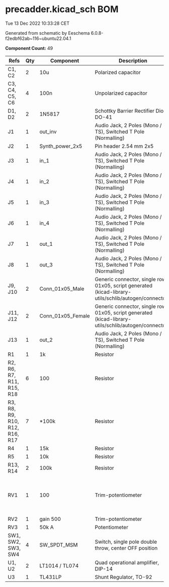 # precadder.kicad_sch BOM

Tue 13 Dec 2022 10:33:28 CET

Generated from schematic by Eeschema 6.0.8-f2edbf62ab~116~ubuntu22.04.1

**Component Count:** 49

| Refs | Qty | Component | Description | Vendor | SKU |
| ----- | --- | ---- | ----------- | ---- | ---- |
| C1, C2 | 2 | 10u | Polarized capacitor | Tayda |  |
| C3, C4, C5, C6 | 4 | 100n | Unpolarized capacitor |  |  |
| D1, D2 | 2 | 1N5817 | Schottky Barrier Rectifier Diode, DO-41 | Tayda | A-159 |
| J1 | 1 | out_inv | Audio Jack, 2 Poles (Mono / TS), Switched T Pole (Normalling) | Tayda | A-1121 |
| J2 | 1 | Synth_power_2x5 | Pin header 2.54 mm 2x5 | Tayda | A-2939 |
| J3 | 1 | in_1 | Audio Jack, 2 Poles (Mono / TS), Switched T Pole (Normalling) | Tayda | A-1121 |
| J4 | 1 | in_2 | Audio Jack, 2 Poles (Mono / TS), Switched T Pole (Normalling) | Tayda | A-1121 |
| J5 | 1 | in_3 | Audio Jack, 2 Poles (Mono / TS), Switched T Pole (Normalling) | Tayda | A-1121 |
| J6 | 1 | in_4 | Audio Jack, 2 Poles (Mono / TS), Switched T Pole (Normalling) | Tayda | A-1121 |
| J7 | 1 | out_1 | Audio Jack, 2 Poles (Mono / TS), Switched T Pole (Normalling) | Tayda | A-1121 |
| J8 | 1 | out_3 | Audio Jack, 2 Poles (Mono / TS), Switched T Pole (Normalling) | Tayda | A-1121 |
| J9, J10 | 2 | Conn_01x05_Male | Generic connector, single row, 01x05, script generated (kicad-library-utils/schlib/autogen/connector/) |  |  |
| J11, J12 | 2 | Conn_01x05_Female | Generic connector, single row, 01x05, script generated (kicad-library-utils/schlib/autogen/connector/) |  |  |
| J13 | 1 | out_2 | Audio Jack, 2 Poles (Mono / TS), Switched T Pole (Normalling) | Tayda | A-1121 |
| R1 | 1 | 1k | Resistor | Tayda |  |
| R2, R6, R7, R11, R15, R18 | 6 | 100 | Resistor | Tayda |  |
| R3, R8, R9, R10, R12, R16, R17 | 7 | *100k | Resistor | Tayda |  |
| R4 | 1 | 15k | Resistor | Tayda |  |
| R5 | 1 | 10k | Resistor | Tayda |  |
| R13, R14 | 2 | 100k | Resistor | Tayda |  |
| RV1 | 1 | 100 | Trim-potentiometer | https://www.reichelt.de/praezisionspotentiometer-25-gaenge-stehend-100-ohm-64z-100-p2731.html?&trstct=pol_9&nbc=1 | maybe not 100ohm, but more like 500? |
| RV2 | 1 | gain 500 | Trim-potentiometer | Tayda |  |
| RV3 | 1 | 50k A | Potentiometer | Tayda |  |
| SW1, SW2, SW3, SW4 | 4 | SW_SPDT_MSM | Switch, single pole double throw, center OFF position | Tayda | A-3187 |
| U1, U2 | 2 | LT1014 / TL074 | Quad operational amplifier, DIP-14 | Tayda | A-1138 |
| U3 | 1 | TL431LP | Shunt Regulator, TO-92 |  |  |
    
